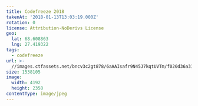 ```yaml
---
title: Codefreeze 2018
takenAt: '2018-01-13T13:03:19.000Z'
rotation: 0
license: Attribution-NoDerivs License
geo:
  lat: 68.608863
  lng: 27.419322
tags:
  - codefreeze
url: >-
  //images.ctfassets.net/bncv3c2gt878/6aAAIsafr9N45J7kqtUVTm/f020d36a312b58502cf2c70262a60925/codefreeze-2018_25929264298_o
size: 1538105
image:
  width: 4192
  height: 2358
contentType: image/jpeg
---
```


